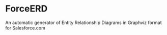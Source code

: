 ForceERD
========

An automatic generator of Entity Relationship Diagrams in Graphviz format for Salesforce.com
